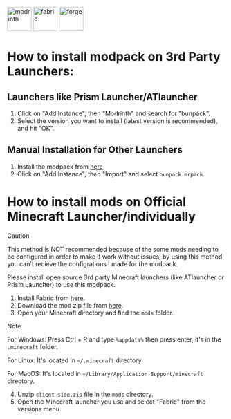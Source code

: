 <a href="https://modrinth.com/modpack/birbpack"><img alt="modrinth" height="56" src="https://cdn.jsdelivr.net/npm/@intergrav/devins-badges@3/assets/cozy/available/modrinth_vector.svg"></a> 
<img alt="fabric" height="56" src="https://cdn.jsdelivr.net/npm/@intergrav/devins-badges@3/assets/cozy/supported/fabric_vector.svg"> 
<img alt="forge" height="56" src="https://cdn.jsdelivr.net/npm/@intergrav/devins-badges@3/assets/cozy/unsupported/forge_vector.svg"> 

# How to install modpack on 3rd Party Launchers:

## Launchers like Prism Launcher/ATlauncher
1. Click on "Add Instance", then "Modrinth" and search for "bunpack".
2. Select the version you want to install (latest version is recommended), and hit "OK".

## Manual Installation for Other Launchers
1. Install the modpack from [here](https://modrinth.com/modpack/bunpack/versions)
2. Click on "Add Instance", then "Import" and select `bunpack.mrpack`.

# How to install mods on Official Minecraft Launcher/individually

> [!CAUTION]
> This method is NOT recommended because of the some mods needing to be configured in order to make it work without issues, by using this method you can't recieve the configrations I made for the modpack.
>
>  Please install open source 3rd party Minecraft launchers (like ATlauncher or Prism Launcher) to use this modpack. 

1. Install Fabric from [here](https://fabricmc.net/use/installer/).
2. Download the mod zip file from [here](https://github.com/birbkeks/bunpack/releases).
3. Open your Minecraft directory and find the `mods` folder.

> [!NOTE]
> For Windows: Press Ctrl + R and type `%appdata%` then press enter, it's in the `.minecraft` folder.
> 
> For Linux: It's located in `~/.minecraft` directory.
>
> For MacOS: It's located in `~/Library/Application Support/minecraft` directory.
  
4. Unzip `client-side.zip` file in the `mods` directory.
5. Open the Minecraft launcher you use and select "Fabric" from the versions menu.
